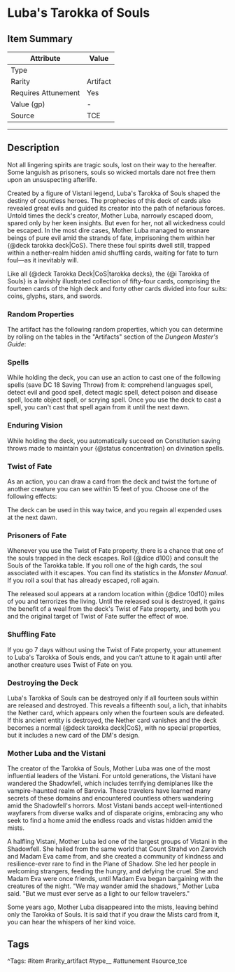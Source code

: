# Luba's Tarokka of Souls

## Item Summary

| Attribute            | Value                        |
|----------------------|------------------------------|
| Type                 |   |
| Rarity               | Artifact             |
| Requires Attunement  | Yes                |
| Value (gp)           | -    |
| Source               | TCE |

---

## Description

Not all lingering spirits are tragic souls, lost on their way to the hereafter. Some languish as prisoners, souls so wicked mortals dare not free them upon an unsuspecting afterlife.

Created by a figure of Vistani legend, Luba's Tarokka of Souls shaped the destiny of countless heroes. The prophecies of this deck of cards also revealed great evils and guided its creator into the path of nefarious forces. Untold times the deck's creator, Mother Luba, narrowly escaped doom, spared only by her keen insights. But even for her, not all wickedness could be escaped. In the most dire cases, Mother Luba managed to ensnare beings of pure evil amid the strands of fate, imprisoning them within her {@deck tarokka deck|CoS}. There these foul spirits dwell still, trapped within a nether-realm hidden amid shuffling cards, waiting for fate to turn foul—as it inevitably will.

Like all {@deck Tarokka Deck|CoS|tarokka decks}, the {@i Tarokka of Souls} is a lavishly illustrated collection of fifty-four cards, comprising the fourteen cards of the high deck and forty other cards divided into four suits: coins, glyphs, stars, and swords.

### Random Properties

The artifact has the following random properties, which you can determine by rolling on the tables in the "Artifacts" section of the _Dungeon Master's Guide_:

### Spells

While holding the deck, you can use an action to cast one of the following spells (save DC 18 Saving Throw) from it: comprehend languages spell, detect evil and good spell, detect magic spell, detect poison and disease spell, locate object spell, or scrying spell. Once you use the deck to cast a spell, you can't cast that spell again from it until the next dawn.

### Enduring Vision

While holding the deck, you automatically succeed on Constitution saving throws made to maintain your {@status concentration} on divination spells.

### Twist of Fate

As an action, you can draw a card from the deck and twist the fortune of another creature you can see within 15 feet of you. Choose one of the following effects:

The deck can be used in this way twice, and you regain all expended uses at the next dawn.

### Prisoners of Fate

Whenever you use the Twist of Fate property, there is a chance that one of the souls trapped in the deck escapes. Roll {@dice d100} and consult the Souls of the Tarokka table. If you roll one of the high cards, the soul associated with it escapes. You can find its statistics in the _Monster Manual_. If you roll a soul that has already escaped, roll again.

The released soul appears at a random location within {@dice 10d10} miles of you and terrorizes the living. Until the released soul is destroyed, it gains the benefit of a weal from the deck's Twist of Fate property, and both you and the original target of Twist of Fate suffer the effect of woe.

### Shuffling Fate

If you go 7 days without using the Twist of Fate property, your attunement to Luba's Tarokka of Souls ends, and you can't attune to it again until after another creature uses Twist of Fate on you.

### Destroying the Deck

Luba's Tarokka of Souls can be destroyed only if all fourteen souls within are released and destroyed. This reveals a fifteenth soul, a lich, that inhabits the Nether card, which appears only when the fourteen souls are defeated. If this ancient entity is destroyed, the Nether card vanishes and the deck becomes a normal {@deck tarokka deck|CoS}, with no special properties, but it includes a new card of the DM's design.

### Mother Luba and the Vistani

The creator of the Tarokka of Souls, Mother Luba was one of the most influential leaders of the Vistani. For untold generations, the Vistani have wandered the Shadowfell, which includes terrifying demiplanes like the vampire-haunted realm of Barovia. These travelers have learned many secrets of these domains and encountered countless others wandering amid the Shadowfell's horrors. Most Vistani bands accept well-intentioned wayfarers from diverse walks and of disparate origins, embracing any who seek to find a home amid the endless roads and vistas hidden amid the mists.

A halfling Vistani, Mother Luba led one of the largest groups of Vistani in the Shadowfell. She hailed from the same world that Count Strahd von Zarovich and Madam Eva came from, and she created a community of kindness and resilience-ever rare to find in the Plane of Shadow. She led her people in welcoming strangers, feeding the hungry, and defying the cruel. She and Madam Eva were once friends, until Madam Eva began bargaining with the creatures of the night. "We may wander amid the shadows," Mother Luba said. "But we must ever serve as a light to our fellow travelers."

Some years ago, Mother Luba disappeared into the mists, leaving behind only the Tarokka of Souls. It is said that if you draw the Mists card from it, you can hear the whispers of her kind voice.

## Tags

^Tags: #item #rarity_artifact #type__ #attunement #source_tce